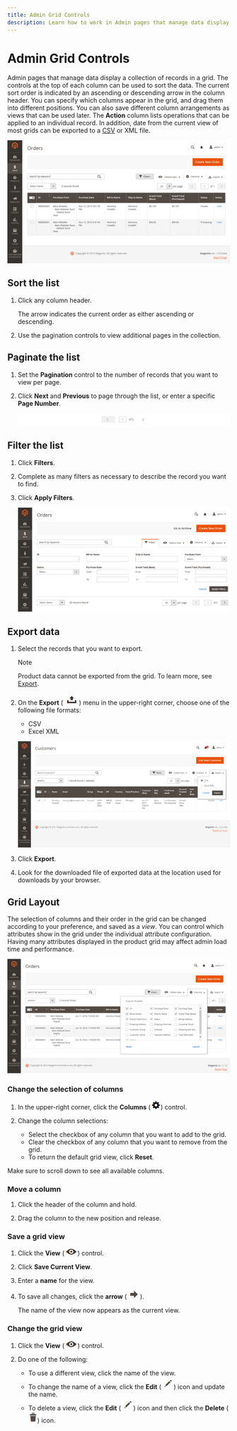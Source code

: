 ```yaml
---
title: Admin Grid Controls
description: Learn how to work in Admin pages that manage data display a collection of records in a grid.
---
```

# Admin Grid Controls

Admin pages that manage data display a collection of records in a grid. The controls at the top of each column can be used to sort the data. The current sort order is indicated by an ascending or descending arrow in the column header. You can specify which columns appear in the grid, and drag them into different positions. You can also save different column arrangements as views that can be used later. The **Action** column lists operations that can be applied to an individual record. In addition, date from the current view of most grids can be exported to a [CSV](https://docs.magento.com/user-guide/system/data-csv.html) or XML file.

![Orders page - grid display](./assets/admin-workspace-grid.png)<!-- zoom -->

## Sort the list

1. Click any column header.

   The arrow indicates the current order as either ascending or descending.

1. Use the pagination controls to view additional pages in the collection.

## Paginate the list

1. Set the **Pagination** control to the number of records that you want to view per page.

1. Click **Next** and **Previous** to page through the list, or enter a specific **Page Number**.

    ![Grid display - page controls](./assets/pagination-controls.png )<!-- zoom -->

## Filter the list

1. Click **Filters**.

1. Complete as many filters as necessary to describe the record you want to find.

1. Click **Apply Filters**.

    ![Orders list - filter controls](./assets/admin-workspace-filters.png)<!-- zoom -->

## Export data

1. Select the records that you want to export.

   >[!NOTE]
   >
   >Product data cannot be exported from the grid. To learn more, see [Export](https://docs.magento.com/user-guide/system/data-export.html).

1. On the **Export** (![Menu selector](../assets/icon-export.png)) menu in the upper-right corner, choose one of the following file formats:

   - CSV
   - Excel XML

   ![Orders list - export options](./assets/customers-grid-export.png)<!-- zoom -->

1. Click **Export**.

1. Look for the downloaded file of exported data at the location used for downloads by your browser.

## Grid Layout

The selection of columns and their order in the grid can be changed according to your preference, and saved as a _view_. You can control which attributes show in the grid under the individual attribute configuration. Having many attributes displayed in the product grid may affect admin load time and performance.

![Order Grid Columns](./assets/admin-grid-columns.png)<!-- zoom -->

### Change the selection of columns

1. In the upper-right corner, click the **Columns** (![Columns control](../assets/icon-columns.png)) control.

1. Change the column selections:

   - Select the checkbox of any column that you want to add to the grid.
   - Clear the checkbox of any column that you want to remove from the grid.
   - To return the default grid view, click **Reset**.

  Make sure to scroll down to see all available columns.

### Move a column

1. Click the header of the column and hold.

1. Drag the column to the new position and release.

### Save a grid view

1. Click the **View** (![View control](../assets/icon-view-eye.png)) control.

1. Click **Save Current View**.

1. Enter a **name** for the view.

1. To save all changes, click the **arrow** (![Save all changes](../assets/icon-arrow-save.png)).

   The name of the view now appears as the current view.

### Change the grid view

1. Click the **View** (![View icon](../assets/icon-view-eye.png)) control.

1. Do one of the following:

   - To use a different view, click the name of the view.
   - To change the name of a view, click the **Edit** (![Edit icon](../assets/icon-edit-pencil.png)) icon and update the name.
   - To delete a view, click the **Edit** (![Edit icon](../assets/icon-edit-pencil.png)) icon and then click the **Delete** (![Delete icon](../assets/icon-delete-trashcan-solid.png)) icon.
